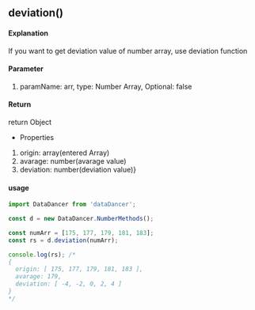 ## deviation()

#### Explanation

If you want to get deviation value of number array, use deviation function

#### Parameter

1. paramName: arr, type: Number Array, Optional: false

#### Return

return Object 

- Properties
1. origin: array(entered Array)
2. avarage: number(avarage value)
3. deviation: number(deviation value)}

#### usage

```js
import DataDancer from 'dataDancer';

const d = new DataDancer.NumberMethods();

const numArr = [175, 177, 179, 181, 183];
const rs = d.deviation(numArr);

console.log(rs); /* 
{
  origin: [ 175, 177, 179, 181, 183 ],
  avarage: 179,
  deviation: [ -4, -2, 0, 2, 4 ]
}
*/
```
